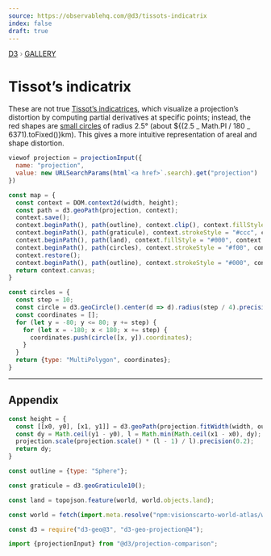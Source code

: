 ```yaml
---
source: https://observablehq.com/@d3/tissots-indicatrix
index: false
draft: true
---
```


<div style="color: grey; font: 13px/25.5px var(--sans-serif); text-transform: uppercase;"><h1 style="display: none;">Tissot’s indicatrix</h1><a href="https://d3js.org/">D3</a> › <a href="/@d3/gallery">Gallery</a></div>

# Tissot’s indicatrix

These are not true [Tissot’s indicatrices](https://en.wikipedia.org/wiki/Tissot's_indicatrix), which visualize a projection’s distortion by computing partial derivatives at specific points; instead, the red shapes are [small circles](https://d3js.org/d3-geo/shape#geoCircle) of radius 2.5° (about ${(2.5 _ Math.PI / 180 _ 6371).toFixed()}km). This gives a more intuitive representation of areal and shape distortion.

```js
viewof projection = projectionInput({
  name: "projection",
  value: new URLSearchParams(html`<a href>`.search).get("projection") || "American polyconic"
})
```

```js
const map = {
  const context = DOM.context2d(width, height);
  const path = d3.geoPath(projection, context);
  context.save();
  context.beginPath(), path(outline), context.clip(), context.fillStyle = "#fff", context.fillRect(0, 0, width, height);
  context.beginPath(), path(graticule), context.strokeStyle = "#ccc", context.stroke();
  context.beginPath(), path(land), context.fillStyle = "#000", context.fill();
  context.beginPath(), path(circles), context.strokeStyle = "#f00", context.stroke();
  context.restore();
  context.beginPath(), path(outline), context.strokeStyle = "#000", context.stroke();
  return context.canvas;
}
```

```js echo
const circles = {
  const step = 10;
  const circle = d3.geoCircle().center(d => d).radius(step / 4).precision(10);
  const coordinates = [];
  for (let y = -80; y <= 80; y += step) {
    for (let x = -180; x < 180; x += step) {
      coordinates.push(circle([x, y]).coordinates);
    }
  }
  return {type: "MultiPolygon", coordinates};
}
```

---

## Appendix

```js echo
const height = {
  const [[x0, y0], [x1, y1]] = d3.geoPath(projection.fitWidth(width, outline)).bounds(outline);
  const dy = Math.ceil(y1 - y0), l = Math.min(Math.ceil(x1 - x0), dy);
  projection.scale(projection.scale() * (l - 1) / l).precision(0.2);
  return dy;
}
```

```js echo
const outline = {type: "Sphere"};
```

```js echo
const graticule = d3.geoGraticule10();
```

```js echo
const land = topojson.feature(world, world.objects.land);
```

```js echo
const world = fetch(import.meta.resolve("npm:visionscarto-world-atlas/world/50m.json")).then((d) => d.json());
```

```js echo
const d3 = require("d3-geo@3", "d3-geo-projection@4");
```

```js echo
import {projectionInput} from "@d3/projection-comparison";
```
